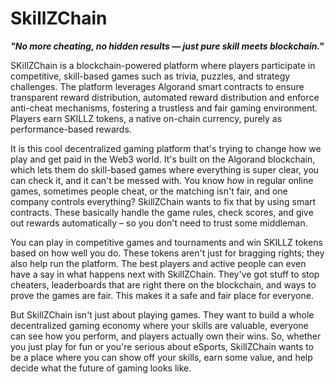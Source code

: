 # SkillZChain
*****"No more cheating, no hidden results — just pure skill meets blockchain."*****

SKillZChain is a blockchain-powered platform where players participate in competitive, skill-based games such as trivia, puzzles,
and strategy challenges. The platform leverages Algorand smart contracts to ensure transparent reward distribution, automated reward
distribution and enforce anti-cheat mechanisms, fostering a trustless and fair gaming environment. Players earn SKILLZ tokens,
a native on-chain currency, purely as performance-based rewards.

It is this cool decentralized gaming platform that's trying to change how we play and get paid in the Web3 world.
It's built on the Algorand blockchain, which lets them do skill-based games where everything is super clear, you can check it,
and it can't be messed with. You know how in regular online games, sometimes people cheat, or the matching isn't fair, and one
company controls everything? SkillZChain wants to fix that by using smart contracts. These basically handle the game rules,
check scores, and give out rewards automatically – so you don't need to trust some middleman.


You can play in competitive games and tournaments and win SKILLZ tokens based on how well you do. These tokens aren't just for
bragging rights; they also help run the platform. The best players and active people can even have a say in what happens next
with SkillZChain. They've got stuff to stop cheaters, leaderboards that are right there on the blockchain, and ways to prove the
games are fair. This makes it a safe and fair place for everyone.

But SkillZChain isn't just about playing games. They want to build a whole decentralized gaming economy where your skills are
valuable, everyone can see how you perform, and players actually own their wins. So, whether you just play for fun or you're
serious about eSports, SkillZChain wants to be a place where you can show off your skills, earn some value, and help decide 
what the future of gaming looks like.

